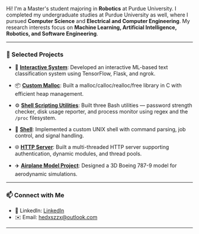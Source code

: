 Hi! I'm a Master's student majoring in **Robotics** at Purdue University. I completed my undergraduate studies at Purdue University as well, where I pursued **Computer Science** and **Electrical and Computer Engineering**. My research interests focus on **Machine Learning, Artificial Intelligence, Robotics, and Software Engineering**.  

---

### 📌 Selected Projects
- 🤖 **[Interactive System](https://github.com/DongxuanHe/InteractiveSystem)**: Developed an interactive ML-based text classification system using TensorFlow, Flask, and ngrok.
- 📦 **[Custom Malloc](https://github.com/DongxuanHe/MemoryAllocation)**: Built a malloc/calloc/realloc/free library in C with efficient heap management.
- ⚙️ **[Shell Scripting Utilities](https://github.com/DongxuanHe/BashShellUtilities)**: Built three Bash utilities — password strength checker, disk usage reporter, and process monitor using regex and the `/proc` filesystem.

- 🐚 **[Shell](https://github.com/your-repo-link)**: Implemented a custom UNIX shell with command parsing, job control, and signal handling.  
- 🌐 **[HTTP Server](https://github.com/your-repo-link)**: Built a multi-threaded HTTP server supporting authentication, dynamic modules, and thread pools.  
- ✈️ **[Airplane Model Project](https://github.com/your-repo-link)**: Designed a 3D Boeing 787-9 model for aerodynamic simulations.

---

### 📫 Connect with Me
- 💼 LinkedIn: [LinkedIn](www.linkedin.com/in/dongxuan-he-311739225)  
- ✉️ Email: hedxszzx@outlook.com

---
